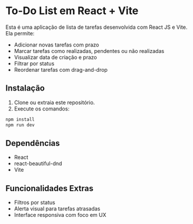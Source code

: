 # To-Do List em React + Vite

Esta é uma aplicação de lista de tarefas desenvolvida com React JS e Vite. Ela permite:

- Adicionar novas tarefas com prazo
- Marcar tarefas como realizadas, pendentes ou não realizadas
- Visualizar data de criação e prazo
- Filtrar por status
- Reordenar tarefas com drag-and-drop

## Instalação

1. Clone ou extraia este repositório.
2. Execute os comandos:

```bash
npm install
npm run dev
```

## Dependências

- React
- react-beautiful-dnd
- Vite

## Funcionalidades Extras

- Filtros por status
- Alerta visual para tarefas atrasadas
- Interface responsiva com foco em UX
